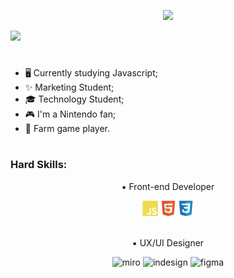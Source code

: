 
<!--Name-->
<p align="center"> 
    <img src="https://readme-typing-svg.herokuapp.com?font=poppins&size=24&color=8960F7&lines=I'm+a+Front-end+Developer;I'm+a+UX%2FUI+Designer"(https://git.io/typing-svg)>
 </p>
 <a href="https://www.linkedin.com/in/aliciarsz/"><img src="https://images2.imgbox.com/b3/96/jopB7bIw_o.png"/></a>
 
<h1></h1>
 

<!--text-->

<div>
   
-  🖥 Currently studying Javascript;
-  ✨ Marketing Student;
-  🎓 Technology Student;
-  🎮 I'm a Nintendo fan;
-  🌱 Farm game player.

   
</div>


<h1></h1>
<!--Icons-->
<h3>Hard Skills: </h3>
<div align="center">
    <p align="center">▪ Front-end Developer</p>
    <img alt="Js" height="25"  src="https://raw.githubusercontent.com/devicons/devicon/master/icons/javascript/javascript-plain.svg">
    <img alt="HTML" height="25"  src="https://raw.githubusercontent.com/devicons/devicon/master/icons/html5/html5-original.svg">
    <img alt="CSS" height="25"  src="https://raw.githubusercontent.com/devicons/devicon/master/icons/css3/css3-original.svg"> 
</div>
<br>
<div align="center">
    <p align="center">▪ UX/UI Designer </p>
    <img alt="miro" height="25"  src="https://avatar-prod-us-east-2.webexcontent.com/Avtr~V1~d00e964b-8d2e-4cee-8b01-f82ba0327257/V1~ddd54ccfe97c245e3ee0981d213585598ff8dcc2926a85352dd0a1c539768ad4~b09a6adaf2744d959da9ad95455d6433?quarantineState=evaluating">
    <img alt="indesign" height="25"  src="https://pt.wizcase.com/wp-content/uploads/2020/12/IndESIGN-LOGO.png">
     <img alt="figma" height="25"  src="https://upload.wikimedia.org/wikipedia/commons/3/33/Figma-logo.svg">

</div>


     
         
   

     
     
     
  
